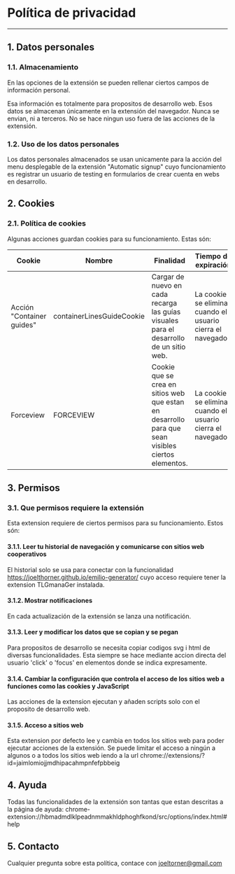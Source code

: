 # Política de privacidad

---------------------------------------

## 1. Datos personales

### 1.1. Almacenamiento

En las opciones de la extensión se pueden rellenar ciertos campos de información personal.

Esa información es totalmente para propositos de desarrollo web. Esos datos se almacenan únicamente en la extensión del navegador.
Nunca se envian, ni a terceros. No se hace ningun uso fuera de las acciones de la extensión.

### 1.2. Uso de los datos personales

Los datos personales almacenados se usan unicamente para la acción del menu desplegable de la extensión "Automatic signup" cuyo funcionamiento es registrar un usuario de testing en formularios de crear cuenta en webs en desarrollo.

## 2. Cookies

### 2.1. Política de cookies

Algunas acciones guardan cookies para su funcionamiento. Estas són:

| Cookie                    | Nombre                 | Finalidad                                                                                          | Tiempo de expiración                                        |
|---------------------------|------------------------|----------------------------------------------------------------------------------------------------|-------------------------------------------------------------|
| Acción "Container guides" | containerLinesGuideCookie | Cargar de nuevo en cada recarga las guías visuales para el desarrollo de un sitio web.             | La cookie se elimina cuando el usuario cierra el navegador. |
| Forceview                 | FORCEVIEW              | Cookie que se crea en sitios web que estan en desarrollo para que sean visibles ciertos elementos. | La cookie se elimina cuando el usuario cierra el navegador. |

## 3. Permisos

### 3.1. Que permisos requiere la extensión

Esta extension requiere de ciertos permisos para su funcionamiento. Estos són:

#### 3.1.1. Leer tu historial de navegación y comunicarse con sitios web cooperativos

El historial solo se usa para conectar con la funcionalidad <https://joelthorner.github.io/emilio-generator/> cuyo acceso requiere tener la extension TLGmanaGer instalada.

#### 3.1.2. Mostrar notificaciones

En cada actualización de la extensión se lanza una notificación.

#### 3.1.3. Leer y modificar los datos que se copian y se pegan

Para propositos de desarrollo se necesita copiar codigos svg i html de diversas funcionalidades. Esta siempre se hace mediante accion directa del usuario 'click' o 'focus' en elementos donde se indica expresamente.

#### 3.1.4. Cambiar la configuración que controla el acceso de los sitios web a funciones como las cookies y JavaScript

Las acciones de la extension ejecutan y añaden scripts solo con el proposito de desarrollo web.

#### 3.1.5.  Acceso a sitios web

Esta extension por defecto lee y cambia en todos los sitios web para poder ejecutar acciones de la extensión.
Se puede limitar el acceso a ningún a algunos o a todos los sitios web iendo a la url chrome://extensions/?id=jaimlomiojjmdhipacahmpnfefpbbeig

## 4. Ayuda

Todas las funcionalidades de la extensión son tantas que estan descritas a la página de ayuda: chrome-extension://hbmadmdlklpeadnmmakhldphoghfkond/src/options/index.html#help

## 5. Contacto

Cualquier pregunta sobre esta política, contace con joeltorner@gmail.com
